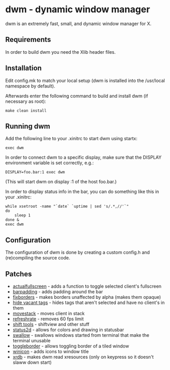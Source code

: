 dwm - dynamic window manager
============================
dwm is an extremely fast, small, and dynamic window manager for X.


Requirements
------------
In order to build dwm you need the Xlib header files.


Installation
------------
Edit config.mk to match your local setup (dwm is installed into
the /usr/local namespace by default).

Afterwards enter the following command to build and install dwm (if
necessary as root):

    make clean install


Running dwm
-----------
Add the following line to your .xinitrc to start dwm using startx:

    exec dwm

In order to connect dwm to a specific display, make sure that
the DISPLAY environment variable is set correctly, e.g.:

    DISPLAY=foo.bar:1 exec dwm

(This will start dwm on display :1 of the host foo.bar.)

In order to display status info in the bar, you can do something
like this in your .xinitrc:

    while xsetroot -name "`date` `uptime | sed 's/.*,//'`"
    do
    	sleep 1
    done &
    exec dwm


Configuration
-------------
The configuration of dwm is done by creating a custom config.h
and (re)compiling the source code.


Patches
-------
- [actualfullscreen](https://dwm.suckless.org/patches/actualfullscreen/) - adds a function to toggle selected client's fullscreen
- [barpadding](https://dwm.suckless.org/patches/barpadding/) - adds padding around the bar
- [fixborders](https://dwm.suckless.org/patches/alpha/) - makes borders unaffected by alpha (makes them opaque)
- [hide vacant tags](https://dwm.suckless.org/patches/hide_vacant_tags/) - hides tags that aren't selected and have no client's in them
- [movestack](https://dwm.suckless.org/patches/movestack/) - moves client in stack
- [refreshrate](https://dwm.suckless.org/patches/refreshrate/) - removes 60 fps limit
- [shift tools](https://dwm.suckless.org/patches/shift-tools/) - shiftview and other stuff
- [status2d](https://dwm.suckless.org/patches/status2d/) - allows for colors and drawing in statusbar
- [swallow](https://dwm.suckless.org/patches/swallow/) - swallows windows started from terminal that make the terminal unusable
- [toggleborder](https://dwm.suckless.org/patches/toggleborder/) - allows toggling border of a tiled window
- [winicon](https://dwm.suckless.org/patches/winicon/) - adds icons to window title
- [xrdb](https://dwm.suckless.org/patches/xrdb/) - makes dwm read xresources (only on keypress so it doesn't slaww down start)
